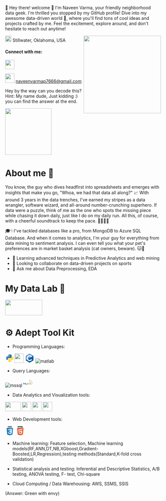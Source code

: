 👋 Hey there! welcome 👋 I'm Naveen Varma, your friendly neighborhood data geek. I'm thrilled you stopped by my GitHub profile! Dive into my awesome data-driven world 💼, where you'll find tons of cool ideas and projects crafted by me. Feel the excitement, explore around, and don't hesitate to reach out anytime! 

<img src="https://user-images.githubusercontent.com/74038190/221352989-518609ab-b4d1-459e-929f-a08cd2bd9b3c.gif" width="250" height="250" align="right">

<img src="https://png.pngtree.com/png-clipart/20220429/original/pngtree-pin-location-icon-with-folded-map-png-image_7581594.png" height="20" width="20">   Stillwater, Oklahoma, USA

<h4 align="left">Connect with me:</h4>

<a href="https://linkedin.com/in/naveenvarmapatsamatla" target="blank"><img align="center" src="https://static-00.iconduck.com/assets.00/linkedin-icon-2048x2048-ya5g47j2.png" height="30" width="30"></a> 

<img src="https://cdn-icons-png.flaticon.com/512/281/281769.png" height="30" width="30">  naveenvarmap7666@gmail.com

Hey by the way can you decode this? Hint: My name dude, Just kidding :) you can find the answer at the end.

<img src="https://www.rd.com/wp-content/uploads/2020/10/Rebus-puzzle.png?fit=700,700" height="150" width="150"> 

# About me  🚀

You know, the guy who dives headfirst into spreadsheets and emerges with insights that make you go, "Whoa, we had that data all along?" 📈 With around 3 years in the data trenches, I've earned my stripes as a data wrangler, software wizard, and all-around number-crunching superhero. If data were a puzzle, think of me as the one who spots the missing piece while chasing it down daily, just like I do on my daily run. All this, of course, with a cheerful soundtrack to keep the pace. 🎵😄🏃‍♂️ 

🎓✨​I've tackled databases like a pro, from MongoDB to Azure SQL Database. And when it comes to analytics, I'm your guy for everything from data mining to sentiment analysis. I can even tell you what your pet's preferences are in market basket analysis (cat owners, beware). 🐱👜

- 🌱 Learning advanced techniques in Predictive Analytics and web mining
- 👯 Looking to collaborate on data-driven projects on sports
- 💬 Ask me about Data Preprocessing, EDA


# My Data Lab 🥼
<a href="https://public.tableau.com/app/profile/naveen.varma.patsamatla/vizzes" target="blank"><img align="center" src="https://camo.githubusercontent.com/c13034cf5ce18abda1a57109359a1d8656ba197b60a4c8c2bfd9cf95ad4824ca/68747470733a2f2f63646e6c2e74626c7366742e636f6d2f73697465732f64656661756c742f66696c65732f70616765732f7461626c6561756c6f676f5f686967687265732e706e67"  height="50" width="120" /></a>  

# ⚙️ Adept Tool Kit

- Programming Languages:

<img src="https://raw.githubusercontent.com/devicons/devicon/master/icons/python/python-original.svg" width="30" height="30"><img src="https://www.r-project.org/Rlogo.png" width="30" height="30"> <img src="https://raw.githubusercontent.com/devicons/devicon/master/icons/c/c-original.svg" alt="c" width="30" height="30"> <img src="https://upload.wikimedia.org/wikipedia/commons/2/21/Matlab_Logo.png" alt="matlab" width="30" height="30"> 
  
- Query Languages:

<img src="https://www.svgrepo.com/show/303229/microsoft-sql-server-logo.svg" alt="mssql" width="30" height="30"> <img src="https://raw.githubusercontent.com/devicons/devicon/master/icons/mysql/mysql-original-wordmark.svg" alt="mysql" width="30" height="30">   

- Data Analytics and Visualization tools:

<img src="https://camo.githubusercontent.com/c13034cf5ce18abda1a57109359a1d8656ba197b60a4c8c2bfd9cf95ad4824ca/68747470733a2f2f63646e6c2e74626c7366742e636f6d2f73697465732f64656661756c742f66696c65732f70616765732f7461626c6561756c6f676f5f686967687265732e706e67" width="50" height="30"> <img src="https://www.gpsupportnorth.com/wp-content/uploads/2023/01/Microsoft-PowerBI-Logo.png" width="30" height="30"> <img src="https://www.knime.com/images/knime-logo.svg" width="30" height="30"> <img src="https://www.sas.com/el_gr/news/media-gallery/logos/_jcr_content/socialShareImage.img.6b78ba73b3d8495ebdd7ac7da8361765.png" width="30" height="30"> 
  
- Web Development tools:
  
<img src="https://raw.githubusercontent.com/devicons/devicon/master/icons/css3/css3-original-wordmark.svg" alt="css3" width="30" height="30"> <img src="https://raw.githubusercontent.com/devicons/devicon/master/icons/html5/html5-original-wordmark.svg" alt="html5" width="30" height="30"> 

 
- Machine learning: Feature selection, Machine learning models(RF,ANN,DT,NB,XGboost,Gradient-Boosted,LR,Regression),testing methods(Standard,K-fold cross validation)
  
- Statistical analysis and testing: Inferential and Descriptive Statistics, A/B testing, ANOVA testing, F- test, Chi-square

- Cloud Computing / Data Warehousing: AWS, SSMS, SSIS

(Answer: Green with envy)







